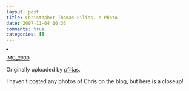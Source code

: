 ```yaml
---
layout: post
title: Christopher Thomas Filias, a Photo
date: 2007-11-04 10:36
comments: true
categories: []
---
```

<a title="photo sharing" href="http://www.flickr.com/photos/pfilias/sets/72157602853960850/"><img style="border: 2px solid #000000;" src="http://farm3.static.flickr.com/2334/1830916973_185d98c5ef_m.jpg" alt="" /></a>

<span style="font-size: 0.9em; margin-top: 0px;">
<a href="http://www.flickr.com/photos/pfilias/1830916973/">IMG_2930</a></span>

Originally uploaded by <a href="http://www.flickr.com/people/pfilias/">pfilias</a>.

I haven't posted any photos of Chris on the blog, but here is a closeup!
